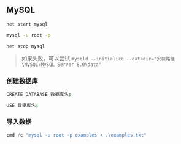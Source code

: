 ## MySQL

```bash
net start mysql

mysql -u root -p
```

```bash
net stop mysql
```

> 如果失败，可以尝试 `mysqld --initialize --datadir="安装路径\MySQL\MySQL Server 8.0\data"`

### 创建数据库

```bash
CREATE DATABASE 数据库名;

USE 数据库名;
```

### 导入数据

```powershell [Windows]
cmd /c "mysql -u root -p examples < .\examples.txt"
```
